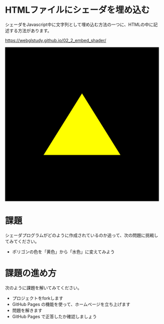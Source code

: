 # HTMLファイルにシェーダを埋め込む
シェーダをJavascript中に文字列として埋め込む方法の一つに、HTMLの中に記述する方法があります。

https://webglstudy.github.io/02_2_embed_shader/

![結果画像](result.png)

# 課題
シェーダプログラムがどのように作成されているのか追って、次の問題に挑戦してみてください。

- ポリゴンの色を「黄色」から「水色」に変えてみよう

# 課題の進め方
次のように課題を解いてみてください。

- プロジェクトをforkします
- GitHub Pages の機能を使って、ホームページを立ち上げます
- 問題を解きます
- GitHub Pages で正答したか確認しましょう

